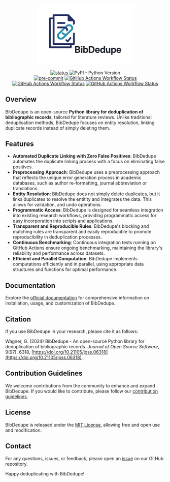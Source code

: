 <div align="center">

<img src="https://raw.githubusercontent.com/CoLRev-Environment/bib-dedupe/main/docs/figures/logo.png" width="300">

<!-- [![License](https://img.shields.io/github/license/CoLRev-Ecosystem/bib-dedupe.svg)](https://github.com/CoLRev-Environment/bib-dedupe/releases/) -->
[![status](https://joss.theoj.org/papers/b954027d06d602c106430e275fe72130/status.svg)](https://joss.theoj.org/papers/b954027d06d602c106430e275fe72130)
![PyPI - Python Version](https://img.shields.io/pypi/pyversions/bib-dedupe)<br>
[![pre-commit](https://img.shields.io/badge/pre--commit-enabled-brightgreen?logo=pre-commit&logoColor=white)](https://github.com/pre-commit/pre-commit)
[![GitHub Actions Workflow Status](https://img.shields.io/github/actions/workflow/status/CoLRev-Environment/bib-dedupe/.github%2Fworkflows%2Ftests.yml?label=tests)](https://github.com/CoLRev-Environment/bib-dedupe/actions/workflows/tests.yml)
[![GitHub Actions Workflow Status](https://img.shields.io/github/actions/workflow/status/CoLRev-Environment/bib-dedupe/.github%2Fworkflows%2Fdocs.yml?label=docs)](https://github.com/CoLRev-Environment/bib-dedupe/actions/workflows/docs.yml)
[![GitHub Actions Workflow Status](https://img.shields.io/github/actions/workflow/status/CoLRev-Environment/bib-dedupe/.github%2Fworkflows%2Fevaluate.yml?label=continuous%20evaluation)](https://github.com/CoLRev-Environment/bib-dedupe/actions/workflows/evaluate.yml)

</div>

## Overview

BibDedupe is an open-source **Python library for deduplication of bibliographic records**, tailored for literature reviews.
Unlike traditional deduplication methods, BibDedupe focuses on entity resolution, linking duplicate records instead of simply deleting them.

## Features

- **Automated Duplicate Linking with Zero False Positives**: BibDedupe automates the duplicate linking process with a focus on eliminating false positives.
- **Preprocessing Approach**: BibDedupe uses a preprocessing approach that reflects the unique error generation process in academic databases, such as author re-formatting, journal abbreviation or translations.
- **Entity Resolution**: BibDedupe does not simply delete duplicates, but it links duplicates to resolve the entitity and integrates the data. This allows for validation, and undo operations.
- **Programmatic Access**: BibDedupe is designed for seamless integration into existing research workflows, providing programmatic access for easy incorporation into scripts and applications.
- **Transparent and Reproducible Rules**: BibDedupe's blocking and matching rules are transparent and easily reproducible to promote reproducibility in deduplication processes.
- **Continuous Benchmarking**: Continuous integration tests running on GitHub Actions ensure ongoing benchmarking, maintaining the library's reliability and performance across datasets.
- **Efficient and Parallel Computation**: BibDedupe implements computations efficiently and in parallel, using appropriate data structures and functions for optimal performance.

## Documentation

Explore the [official documentation](https://colrev-environment.github.io/bib-dedupe/) for comprehensive information on installation, usage, and customization of BibDedupe.

## Citation

If you use BibDedupe in your research, please cite it as follows:

Wagner, G. (2024) BibDedupe - An open-source Python library for deduplication of bibliographic records. *Journal of Open Source Software*, 9(97), 6318, [https://doi.org/10.21105/joss.06318](https://doi.org/10.21105/joss.06318).

## Contribution Guidelines

We welcome contributions from the community to enhance and expand BibDedupe. If you would like to contribute, please follow our [contribution guidelines](CONTRIBUTING.md).

## License

BibDedupe is released under the [MIT License](LICENSE), allowing free and open use and modification.

## Contact

For any questions, issues, or feedback, please open an [issue](https://github.com/CoLRev-Environment/bib-dedupe/issues) on our GitHub repository.

Happy deduplicating with BibDedupe!
